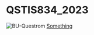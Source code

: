 # QSTIS834_2023
![BU-Questrom](https://github.com/RitwickRoy/QSTIS834_2023/assets/68549691/f7d84680-f509-46ec-8fd4-b9a374e7c5eb)
<a href="https://colab.research.google.com/drive/1v8y2mKJMCMd7IGKPIVjA-67eeLHx-VOJ"> Something </a>
